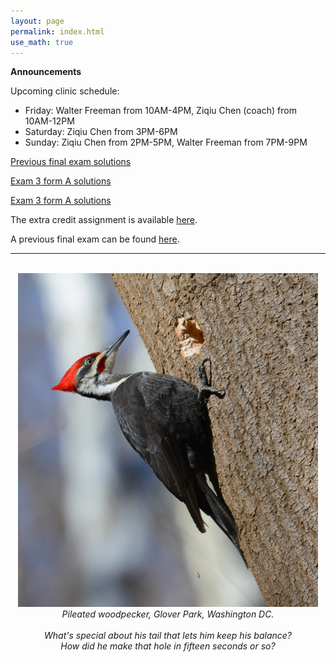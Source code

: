 ```yaml
---
layout: page 
permalink: index.html
use_math: true
---
```


**Announcements**

Upcoming clinic schedule:

* Friday: Walter Freeman from 10AM-4PM, Ziqiu Chen (coach) from 10AM-12PM
* Saturday: Ziqiu Chen from 3PM-6PM
* Sunday: Ziqiu Chen from 2PM-5PM, Walter Freeman from 7PM-9PM

<a href="final-practice-solutions.pdf">Previous final exam solutions</a>

<a href="exam3-form1-solutions.pdf">Exam 3 form A solutions</a>

<a href="exam3-form2-solutions.pdf">Exam 3 form A solutions</a>

The extra credit assignment is available <a href="hw/xc.pdf">here</a>.

A previous final exam can be found <a href="final-practice.pdf">here</a>. 

---

<br>

<center> <img src="woodpecker.jpg">
<br>
<em>Pileated woodpecker, Glover Park, Washington DC.<br><br>
What's special about his tail that lets him keep his balance?<br>
How did he make that hole in fifteen seconds or so?
</em>
</center>

